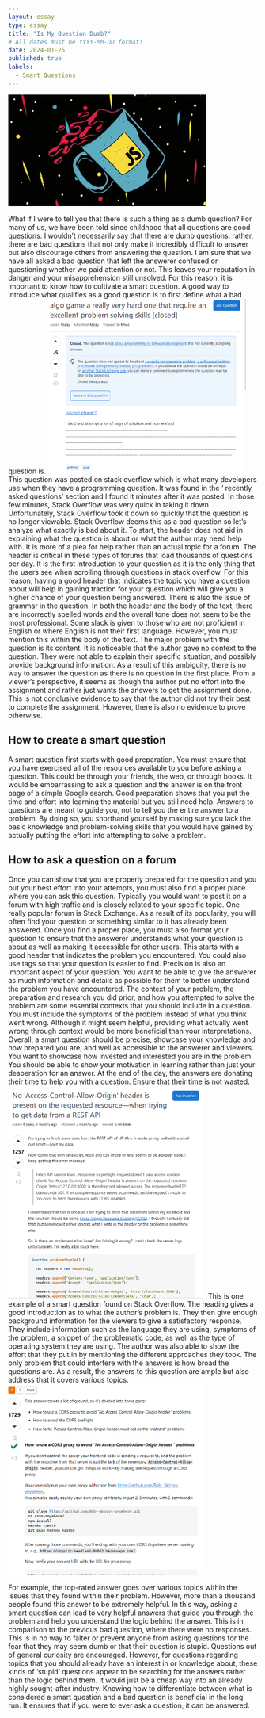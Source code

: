 ```yaml
---
layout: essay
type: essay
title: "Is My Question Dumb?"
# All dates must be YYYY-MM-DD format!
date: 2024-01-25
published: true
labels:
  - Smart Questions
---
```


<img width="400px" 
     class="rounded float-start pe-4" 
     src="../img/EzgdmaCQuT84bgDL4fhXZS-480-80.jpg" >

  What if I were to tell you that there is such a thing as a dumb question? For many of us, we have been told since childhood that all questions are good questions. I wouldn’t necessarily say that there are dumb questions, rather, there are bad questions that not only make it incredibly difficult to answer but also discourage others from answering the question. I am sure that we have all asked a bad question that left the answerer confused or questioning whether we paid attention or not. This leaves your reputation in danger and your misapprehension still unsolved. For this reason, it is important to know how to cultivate a smart question.
  A good way to introduce what qualifies as a good question is to first define what a bad question is.
  <img width="400px" 
     class="rounded float-start pe-4" 
     src="../img/Screenshot 2024-01-25 171145.png" >
  This question was posted on stack overflow which is what many developers use when they have a programming question. It was found in the ‘ recently asked questions’ section and I found it minutes after it was posted. In those few minutes, Stack Overflow was very quick in taking it down. Unfortunately, Stack Overflow took it down so quickly that the question is no longer viewable. Stack Overflow deems this as a bad question so let’s analyze what exactly is bad about it.
   To start, the header does not aid in explaining what the question is about or what the author may need help with. It is more of a plea for help rather than an actual topic for a forum. The header is critical in these types of forums that load thousands of questions per day. It is the first introduction to your question as it is the only thing that the users see when scrolling through questions in stack overflow. For this reason, having a good header that indicates the topic you have a question about will help in gaining traction for your question which will give you a higher chance of your question being answered.
  There is also the issue of grammar in the question. In both the header and the body of the text, there are incorrectly spelled words and the overall tone does not seem to be the most professional. Some slack is given to those who are not proficient in English or where English is not their first language. However, you must mention this within the body of the text.
  The major problem with the question is its content. It is noticeable that the author gave no context to the question. They were not able to explain their specific situation, and possibly provide background information. As a result of this ambiguity, there is no way to answer the question as there is no question in the first place. From a viewer’s perspective, it seems as though the author put no effort into the assignment and rather just wants the answers to get the assignment done. This is not conclusive evidence to say that the author did not try their best to complete the assignment. However, there is also no evidence to prove otherwise.
## How to create a smart question 
  A smart question first starts with good preparation. You must ensure that you have exercised all of the resources available to you before asking a question. This could be through your friends, the web, or through books. It would be embarrassing to ask a question and the answer is on the front page of a simple Google search. Good preparation shows that you put the time and effort into learning the material but you still need help. Answers to questions are meant to guide you, not to tell you the entire answer to a problem. By doing so, you shorthand yourself by making sure you lack the basic knowledge and problem-solving skills that you would have gained by actually putting the effort into attempting to solve a problem.
## How to ask a question on a forum
  Once you can show that you are properly prepared for the question and you put your best effort into your attempts, you must also find a proper place where you can ask this question. Typically you would want to post it on a forum with high traffic and is closely related to your specific topic. One really popular forum is Stack Exchange. As a result of its popularity, you will often find your question or something similar to it has already been answered. 
  Once you find a proper place, you must also format your question to ensure that the answerer understands what your question is about as well as making it accessible for other users. This starts with a good header that indicates the problem you encountered. You could also use tags so that your question is easier to find.
  Precision is also an important aspect of your question. You want to be able to give the answerer as much information and details as possible for them to better understand the problem you have encountered. The context of your problem, the preparation and research you did prior, and how you attempted to solve the problem are some essential contexts that you should include in a question. You must include the symptoms of the problem instead of what you think went wrong. Although it might seem helpful, providing what actually went wrong through context would be more beneficial than your interpretations.
  Overall, a smart question should be precise, showcase your knowledge and how prepared you are, and well as accessible to the answerer and viewers. You want to showcase how invested and interested you are in the problem. You should be able to show your motivation in learning rather than just your desperation for an answer. At the end of the day, the answers are donating their time to help you with a question. Ensure that their time is not wasted.
<img width="400px" 
     class="rounded float-start pe-4" 
     src="../img/Screenshot 2024-01-25 202430.png" >
This is one example of a smart question found on Stack Overflow. The heading gives a good introduction as to what the author’s problem is. They then give enough background information for the viewers to give a satisfactory response. They include information such as the language they are using, symptoms of the problem, a snippet of the problematic code, as well as the type of operating system they are using. The author was also able to show the effort that they put in by mentioning the different approaches they took. The only problem that could interfere with the answers is how broad the questions are. As a result, the answers to this question are ample but also address that it covers various topics.
<img width="400px" 
     class="rounded float-start pe-4" 
     src="../img/Screenshot 2024-01-25 203530.png" >

For example, the top-rated answer goes over various topics within the issues that they found within their problem. However, more than a thousand people found this answer to be extremely helpful. In this way, asking a smart question can lead to very helpful answers that guide you through the problem and help you understand the logic behind the answer. This is in comparison to the previous bad question, where there were no responses.
This is in no way to falter or prevent anyone from asking questions for the fear that they may seem dumb or that their question is stupid. Questions out of general curiosity are encouraged. However, for questions regarding topics that you should already have an interest in or knowledge about, these kinds of ‘stupid’ questions appear to be searching for the answers rather than the logic behind them. It would just be a cheap way into an already highly sought-after industry. Knowing how to differentiate between what is considered a smart question and a bad question is beneficial in the long run. It ensures that if you were to ever ask a question, it can be answered.
